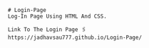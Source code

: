     

     # Login-Page
     Log-In Page Using HTML And CSS.
   
     Link To The Login Page 🖇️ 
     https://jadhavsau777.github.io/Login-Page/
